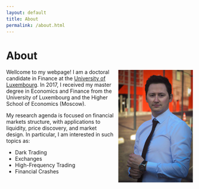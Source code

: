 ```yaml
---
layout: default
title: About
permalink: /about.html
---
```


# About

<img align="right" src="docs/about-img.jpg" width="200" style="float: right; margin: 3px 3px 3px 12px;">

Wellcome to my webpage! I am a doctoral candidate in Finance at the [University of Luxembourg](https://wwwen.uni.lu). In 2017, I received my master degree in Economics and Finance from the University of Luxembourg and the Higher School of Economics (Moscow).

My research agenda is focused on financial markets structure, with applications to liquidity, price discovery, and market design. In particular, I am interested in such topics as:

- Dark Trading
- Exchanges
- High-Frequency Trading
- Financial Crashes
